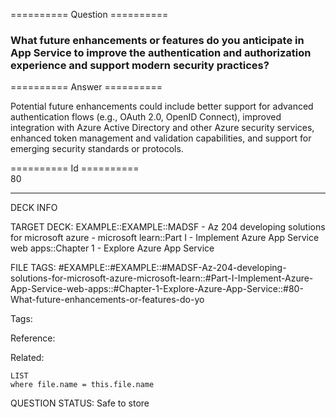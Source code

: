 ========== Question ==========  

### What future enhancements or features do you anticipate in App Service to improve the authentication and authorization experience and support modern security practices?  

========== Answer ==========  

Potential future enhancements could include better support for advanced
authentication flows (e.g., OAuth 2.0, OpenID Connect), improved integration
with Azure Active Directory and other Azure security services, enhanced token
management and validation capabilities, and support for emerging security
standards or protocols.

========== Id ==========  
80

---

DECK INFO

TARGET DECK: EXAMPLE::EXAMPLE::MADSF - Az 204 developing solutions for microsoft azure - microsoft learn::Part I - Implement Azure App Service web apps::Chapter 1 - Explore Azure App Service

FILE TAGS: #EXAMPLE::#EXAMPLE::#MADSF-Az-204-developing-solutions-for-microsoft-azure-microsoft-learn::#Part-I-Implement-Azure-App-Service-web-apps::#Chapter-1-Explore-Azure-App-Service::#80-What-future-enhancements-or-features-do-yo

Tags:

Reference:

Related:

```dataview
LIST
where file.name = this.file.name
```
QUESTION STATUS: Safe to store
